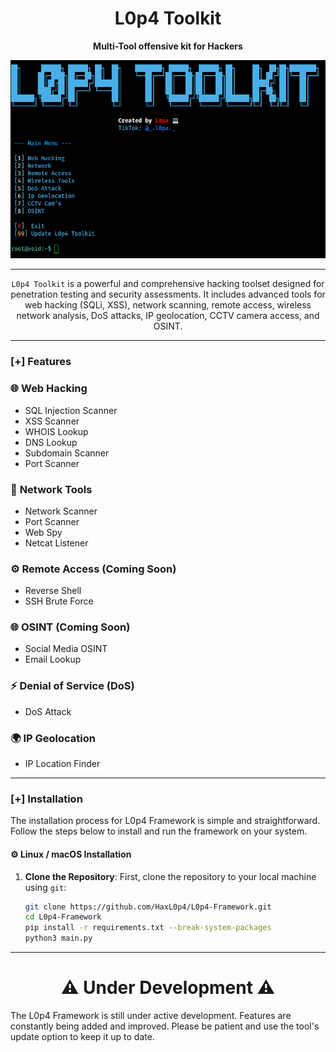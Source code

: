 <h1 align="center"> L0p4 Toolkit </h1>
<p align="center"><b>Multi-Tool offensive kit for Hackers</b></p>
<p align="center">
  <img src="https://github.com/HaxL0p4/L0p4-Framework/blob/main/img/tool.png">
</p>

---

<p align="center">
  <code>L0p4 Toolkit</code> is a powerful and comprehensive hacking toolset designed for penetration testing and security assessments. It includes advanced tools for web hacking (SQLi, XSS), network scanning, remote access, wireless network analysis, DoS attacks, IP geolocation, CCTV camera access, and OSINT. 
</p>

---

### [+] Features

### 🌐 **Web Hacking**
- SQL Injection Scanner
- XSS Scanner
- WHOIS Lookup
- DNS Lookup
- Subdomain Scanner
- Port Scanner

### 📡 **Network Tools**
- Network Scanner
- Port Scanner
- Web Spy
- Netcat Listener

### ⚙️ **Remote Access (Coming Soon)**
- Reverse Shell
- SSH Brute Force

### 🌐 **OSINT (Coming Soon)**
- Social Media OSINT
- Email Lookup

### ⚡ **Denial of Service (DoS)**
- DoS Attack
  
### 🌍 **IP Geolocation**
- IP Location Finder

---
### [+] Installation

The installation process for L0p4 Framework is simple and straightforward. Follow the steps below to install and run the framework on your system.

#### ⚙️ **Linux / macOS Installation**

1. **Clone the Repository**:
   First, clone the repository to your local machine using `git`:

   ```bash
   git clone https://github.com/HaxL0p4/L0p4-Framework.git
   cd L0p4-Framework
   pip install -r requirements.txt --break-system-packages
   python3 main.py

---

<h1 align="center">⚠️ Under Development ⚠️</h1>

The L0p4 Framework is still under active development. Features are constantly being added and improved. Please be patient and use the tool's update option to keep it up to date.
